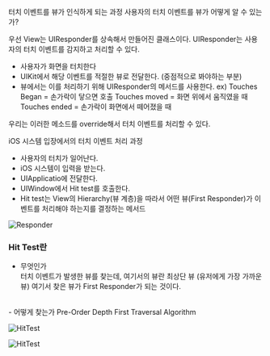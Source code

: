 터치 이벤트를 뷰가 인식하게 되는 과정 
사용자의 터치 이벤트를 뷰가 어떻게 알 수 있는가?

우선 View는 UIResponder를 상속해서 만들어진 클래스이다.
UIResponder는 사용자의 터치 이벤트를 감지하고 처리할 수 있다.

- 사용자가 화면을 터치한다
- UIKit에서 해당 이벤트를 적절한 뷰로 전달한다. (중점적으로 봐야하는 부분)
- 뷰에서는 이를 처리하기 위해 UIResponder의 메서드를 사용한다.
ex) 
Touches Began = 손가락이 닿으면 호출
Touches moved = 화면 위에서 움직였을 때
Touches ended = 손가락이 화면에서 떼어졌을 때

우리는 이러한 메소드를 override해서 터치 이벤트를 처리할 수 있다.


iOS 시스템 입장에서의 터치 이벤트 처리 과정

- 사용자의 터치가 일어난다.
- iOS 시스템이 입력을 받는다. 
- UIApplicatio에 전달한다.
- UIWindow에서 Hit test를 호출한다.
- Hit test는 View의 Hierarchy(뷰 계층)을 따라서 어떤 뷰(First Responder)가 이벤트를 처리해야 하는지를 결정하는 메서드


![Responder](https://docs-assets.developer.apple.com/published/7c21d852b9/f17df5bc-d80b-4e17-81cf-4277b1e0f6e4.png)


### Hit Test란

- 무엇인가 <br>
터치 이벤트가 발생한 뷰를 찾는데, 여기서의 뷰란 최상단 뷰 (유저에게 가장 가까운 뷰)
여기서 찾은 뷰가 First Responder가 되는 것이다.
<br>
- 어떻게 찾는가
 Pre-Order Depth First Traversal Algorithm


![HitTest](https://smnh.me/resized-images/hit-test/hit-test-depth-first-traversal-sharp-768x367.webp)

![HitTest](https://smnh.me/resized-images/hit-test/hit-test-flowchart-sharp-768x857.webp)
